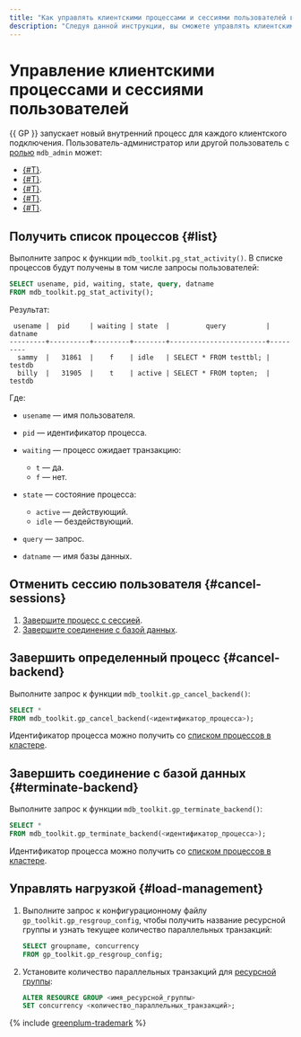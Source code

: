 ```yaml
---
title: "Как управлять клиентскими процессами и сессиями пользователей в {{ mgp-full-name }}"
description: "Следуя данной инструкции, вы сможете управлять клиентскими процессами и сессиями пользователей." 
---
```


# Управление клиентскими процессами и сессиями пользователей

{{ GP }} запускает новый внутренний процесс для каждого клиентского подключения. Пользователь-администратор или другой пользователь с [ролью](../concepts/cluster-users.md#mdb_admin) `mdb_admin` может:

* [{#T}](#list).
* [{#T}](#cancel-sessions).
* [{#T}](#cancel-backend).
* [{#T}](#terminate-backend).
* [{#T}](#load-management).

## Получить список процессов {#list}

Выполните запрос к функции `mdb_toolkit.pg_stat_activity()`. В списке процессов будут получены в том числе запросы пользователей:

```sql
SELECT usename, pid, waiting, state, query, datname
FROM mdb_toolkit.pg_stat_activity();
```

Результат:

```text
 usename |  pid     | waiting | state  |         query          | datname
---------+----------+---------+--------+------------------------+---------
  sammy  |   31861  |    f    | idle   | SELECT * FROM testtbl; | testdb
  billy  |   31905  |    t    | active | SELECT * FROM topten;  | testdb
```

Где:

* `usename` — имя пользователя.
* `pid` — идентификатор процесса.
* `waiting` — процесс ожидает транзакцию:

    * `t` — да.
    * `f` — нет.

* `state` — состояние процесса:

    * `active` — действующий.
    * `idle` — бездействующий.

* `query` — запрос.
* `datname` — имя базы данных.

## Отменить сессию пользователя {#cancel-sessions}

1. [Завершите процесс с сессией](#cancel-backend).
1. [Завершите соединение с базой данных](#terminate-backend).

## Завершить определенный процесс {#cancel-backend}

Выполните запрос к функции `mdb_toolkit.gp_cancel_backend()`:

```sql
SELECT *
FROM mdb_toolkit.gp_cancel_backend(<идентификатор_процесса>);
```

Идентификатор процесса можно получить со [списком процессов в кластере](#list).

## Завершить соединение с базой данных {#terminate-backend}

Выполните запрос к функции `mdb_toolkit.gp_terminate_backend()`:

```sql
SELECT *
FROM mdb_toolkit.gp_terminate_backend(<идентификатор_процесса>);
```

Идентификатор процесса можно получить со [списком процессов в кластере](#list).

## Управлять нагрузкой {#load-management}

1. Выполните запрос к конфигурационному файлу `gp_toolkit.gp_resgroup_config`, чтобы получить название ресурсной группы и узнать текущее количество параллельных транзакций:

    ```sql
    SELECT groupname, concurrency
    FROM gp_toolkit.gp_resgroup_config;
    ```

1. Установите количество параллельных транзакций для [ресурсной группы](../../managed-greenplum/concepts/resource-groups.md):

    ```sql
    ALTER RESOURCE GROUP <имя_ресурсной_группы>
    SET concurrency <количество_параллельных_транзакций>;
    ```

{% include [greenplum-trademark](../../_includes/mdb/mgp/trademark.md) %}
